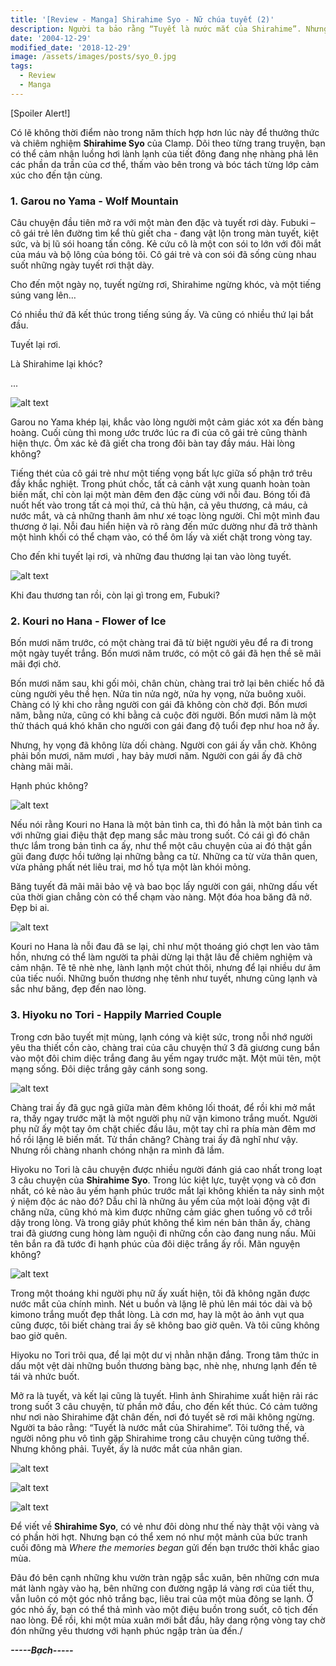 ```yaml
---
title: '[Review - Manga] Shirahime Syo - Nữ chúa tuyết (2)'
description: Người ta bảo rằng “Tuyết là nước mắt của Shirahime”. Nhưng không phải. Tuyết, ấy là nước mắt của nhân gian.
date: '2004-12-29'
modified_date: '2018-12-29'
image: /assets/images/posts/syo_0.jpg
tags:
  - Review
  - Manga
---
```


[Spoiler Alert!]

Có lẽ không thời điểm nào trong năm thích hợp hơn lúc này để thưởng thức và chiêm nghiệm **Shirahime Syo** của Clamp. Dõi theo từng trang truyện, bạn có thể cảm nhận luồng hơi lành lạnh của tiết đông đang nhẹ nhàng phả lên các phần da trần của cơ thể, thấm vào bên trong và bóc tách từng lớp cảm xúc cho đến tận cùng.

### 1. Garou no Yama - Wolf Mountain
 
Câu chuyện đầu tiên mở ra với một màn đen đặc và tuyết rơi dày. Fubuki – cô gái trẻ lên đường tìm kể thù giết cha - đang vật lộn trong màn tuyết, kiệt sức, và bị lũ sói hoang tấn công. Kẻ cứu cô là một con sói to lớn với đôi mắt của máu và bộ lông của bóng tôi. Cô gái trẻ và con sói đã sống cùng nhau suốt những ngày tuyết rơi thật dày.

Cho đến một ngày nọ, tuyết ngừng rơi, Shirahime ngừng khóc, và một tiếng súng vang lên…

Có nhiều thứ đã kết thúc trong tiếng súng ấy. Và cũng có nhiều thứ lại bắt đầu.

Tuyết lại rơi.

Là Shirahime lại khóc?

...

![alt text](@@baseUrl@@/assets/images/posts/syo_7.jpg 'Shirahime-syo-picture')


Garou no Yama khép lại, khắc vào lòng người một cảm giác xót xa đến bàng hoàng. Cuối cùng thì mong ước trước lúc ra đi của cô gái trẻ cũng thành hiện thực. Ôm xác kẻ đã giết cha trong đôi bàn tay đầy máu. Hài lòng không?
 
Tiếng thét của cô gái trẻ như một tiếng vọng bất lực giữa số phận trớ trêu đầy khắc nghiệt. Trong phút chốc, tất cả cảnh vật xung quanh hoàn toàn biến mất, chỉ còn lại một màn đêm đen đặc cùng với nỗi đau. Bóng tối đã nuốt hết vào trong tất cả mọi thứ, cả thù hận, cả yêu thương, cả máu, cả nước mắt, và cả những thanh âm như xé toạc lòng người. Chỉ một mình đau thương ở lại. Nỗi đau hiển hiện và rõ ràng đến mức dường như đã trở thành một hình khối có thể chạm vào, có thể ôm lấy và xiết chặt trong vòng tay.

Cho đến khi tuyết lại rơi, và những đau thương lại tan vào lòng tuyết.

![alt text](@@baseUrl@@/assets/images/posts/syo_8.jpg 'Shirahime-syo-picture')

Khi đau thương tan rồi, còn lại gì trong em, Fubuki?

 
### 2. Kouri no Hana - Flower of Ice
 
Bốn mươi năm trước, có một chàng trai đã từ biệt người yêu để ra đi trong một ngày tuyết trắng. Bốn mươi năm trước, có một cô gái đã hẹn thề sẽ mãi mãi đợi chờ.

Bốn mươi năm sau, khi gối mỏi, chân chùn, chàng trai trở lại bên chiếc hồ đã cùng người yêu thề hẹn. Nửa tin nửa ngờ, nửa hy vọng, nửa buông xuôi. Chàng có lý khi cho rằng người con gái đã không còn chờ đợi. Bốn mươi năm, bằng nửa, cũng có khi bằng cả cuộc đời người. Bốn mươi năm là một thử thách quá khó khăn cho người con gái đang độ tuổi đẹp như hoa nở ấy.

Nhưng, hy vọng đã không lừa dối chàng. Người con gái ấy vẫn chờ. Không phải bốn mươi, năm mươi , hay bảy mươi năm. Người con gái ấy đã chờ chàng mãi mãi.

Hạnh phúc không?

![alt text](@@baseUrl@@/assets/images/posts/syo_9.jpg 'Shirahime-syo-picture')

Nếu nói rằng Kouri no Hana là một bản tình ca, thì đó hẳn là một bản tình ca với những giai điệu thật đẹp mang sắc màu trong suốt. Có cái gì đó chân thực lắm trong bản tình ca ấy, như thể một câu chuyện của ai đó thật gần gũi đang được hồi tưởng lại những bằng ca từ. Những ca từ vừa thân quen, vừa phảng phất nét liêu trai, mơ hồ tựa một làn khói mỏng.

Băng tuyết đã mãi mãi bảo vệ và bao bọc lấy người con gái, những dấu vết của thời gian chẳng còn có thể chạm vào nàng. Một đóa hoa băng đã nở. Đẹp bi ai.

![alt text](@@baseUrl@@/assets/images/posts/syo_10.jpg 'Shirahime-syo-picture')

Kouri no Hana là nỗi đau đã se lại, chỉ như một thoáng gió chợt len vào tâm hồn, nhưng có thể làm người ta phải dừng lại thật lâu để chiêm nghiệm và cảm nhận. Tê tê nhè nhẹ, lành lạnh một chút thôi, nhưng để lại nhiều dư âm của tiếc nuối. Những buồn thương nhẹ tênh như tuyết, nhưng cũng lạnh và sắc như băng, đẹp đến nao lòng.
 

### 3. Hiyoku no Tori - Happily Married Couple
 
Trong cơn bão tuyết mịt mùng, lạnh cóng và kiệt sức, trong nỗi nhớ người yêu tha thiết cồn cào, chàng trai của câu chuyện thứ 3 đã giương cung bắn vào một đôi chim diệc trắng đang âu yếm ngay trước mặt. Một mũi tên, một mạng sống. Đôi diệc trắng gãy cánh song song.

![alt text](@@baseUrl@@/assets/images/posts/syo_11.jpg 'Shirahime-syo-picture')

Chàng trai ấy đã gục ngã giữa màn đêm không lối thoát, để rồi khi mở mắt ra, thấy ngay trước mặt là một người phụ nữ vận kimono trắng muốt. Người phụ nữ ấy một tay ôm chặt chiếc đầu lâu, một tay chỉ ra phía màn đêm mơ hồ rồi lặng lẽ biến mất. Tử thần chăng? Chàng trai ấy đã nghĩ như vậy. Nhưng rồi chàng nhanh chóng nhận ra mình đã lầm.

Hiyoku no Tori là câu chuyện được nhiều người đánh giá cao nhất trong loạt 3 câu chuyện của **Shirahime Syo**. Trong lúc kiệt lực, tuyệt vọng và cô đơn nhất, có kẻ nào âu yếm hạnh phúc trước mắt lại không khiến ta nảy sinh một ý niệm độc ác nào đó? Dẫu chỉ là những âu yếm của một loài động vật đi chăng nữa, cũng khó mà kìm được những cảm giác ghen tuống vô cớ trỗi dậy trong lòng. Và trong giây phút không thể kìm nén bản thân ấy, chàng trai đã giương cung hòng làm nguội đi những cồn cào đang nung nấu. Mũi tên bắn ra đã tước đi hạnh phúc của đôi diệc trắng ấy rồi. Mãn nguyện không?

![alt text](@@baseUrl@@/assets/images/posts/syo_12.jpg 'Shirahime-syo-picture')

Trong một thoáng khi người phụ nữ ấy xuất hiện, tôi đã không ngăn được nước mắt của chính mình. Nét u buồn và lặng lẽ phủ lên mái tóc dài và bộ kimono trắng muốt đẹp thắt lòng. Là cơn mơ, hay là một ảo ảnh vụt qua cũng được, tôi biết chàng trai ấy sẽ không bao giờ quên. Và tôi cũng không bao giờ quên.
 

Hiyoku no Tori trôi qua, để lại một dư vị nhằn nhặn đắng. Trong tâm thức in dấu một vệt dài những buồn thương bàng bạc, nhè nhẹ, nhưng lạnh đến tê tái và nhức buốt.

Mở ra là tuyết, và kết lại cũng là tuyết. Hình ảnh Shirahime xuất hiện rải rác trong suốt 3 câu chuyện, từ phần mở đầu, cho đến kết thúc. Có cảm tưởng như nơi nào Shirahime đặt chân đến, nơi đó tuyết sẽ rơi mãi không ngừng. Người ta bảo rằng: “Tuyết là nước mắt của Shirahime”. Tôi tưởng thế, và người nông phu vô tình gặp Shirahime trong câu chuyện cũng tưởng thế. Nhưng không phải. Tuyết, ấy là nước mắt của nhân gian.

![alt text](@@baseUrl@@/assets/images/posts/syo_13.jpg 'Shirahime-syo-picture')

![alt text](@@baseUrl@@/assets/images/posts/syo_14.jpg 'Shirahime-syo-picture')

![alt text](@@baseUrl@@/assets/images/posts/syo_15.jpg 'Shirahime-syo-picture')


Để viết về ****Shirahime Syo****, có vẻ như đôi dòng như thế này thật vội vàng và có phần hời hợt. Nhưng bạn có thể xem nó như một mảnh của bức tranh cuối đông mà _Where the memories began_ gửi đến bạn trước thời khắc giao mùa.

Đâu đó bên cạnh những khu vườn tràn ngập sắc xuân, bên những cơn mưa mát lành ngày vào hạ, bên những con đường ngập lá vàng rơi của tiết thu, vẫn luôn có một góc nhỏ trắng bạc, liêu trai của một mùa đông se lạnh. Ở góc nhỏ ấy, bạn có thể thả mình vào một điệu buồn trong suốt, cô tịch đến nao lòng. Để rồi, khi một mùa xuân mới bắt đầu, hãy dang rộng vòng tay chờ đón những yêu thương với hạnh phúc ngập tràn ùa đến./

**_-----Bạch-----_**